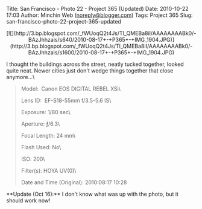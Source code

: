 Title: San Francisco - Photo 22 - Project 365 (Updated)
Date: 2010-10-22 17:03
Author: Minchin Web (noreply@blogger.com)
Tags: Project 365
Slug: san-francisco-photo-22-project-365-updated

<div class="separator" style="clear: both; text-align: center;">

</p>
<p>
[![](http://3.bp.blogspot.com/_fWUoqQ2t4Js/TI_QMEBa8iI/AAAAAAAABk0/-BAzJhhzais/s640/2010-08-17+-+P365+-+IMG_1904.JPG)](http://3.bp.blogspot.com/_fWUoqQ2t4Js/TI_QMEBa8iI/AAAAAAAABk0/-BAzJhhzais/s1600/2010-08-17+-+P365+-+IMG_1904.JPG)

</div>

</p>
I thought the buildings across the street, neatly tucked together,
looked quite neat. Newer cities just don't wedge things together that
close anymore...\

> </p>
> <span style="color: #666666;">Model: </span> Canon EOS DIGITAL REBEL
> XSi\
>
> <span style="color: #666666;">Lens ID: </span> EF-S18-55mm f/3.5-5.6
> IS\
>
> <span style="color: #666666;">Exposure: </span>1/80 sec\
>
> <span style="color: #666666;">Aperture: </span>ƒ/6.3\
>
> <span style="color: #666666;">Focal Length: </span>24 mm\
>
> <span style="color: #666666;">Flash Used: </span>No\
>
> <span style="color: #666666;">ISO: </span>200\
>
> <span style="color: #666666;">Filter(s): </span>HOYA UV(0)\
>
> <span style="color: #666666;">Date and Time
> (Original): </span>2010:08:17 10:28
>
> <p>

</p>
**Update (Oct 16):** I don't know what was up with the photo, but it
should work now!

</p>


